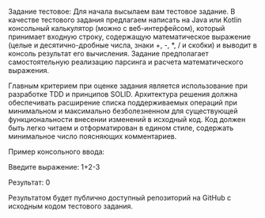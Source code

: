 Задание тестовое: Для начала высылаем вам тестовое задание.
В качестве тестового задания предлагаем написать на Java или Kotlin консольный калькулятор 
(можно с веб-интерфейсом), который принимает входную строку, содержащую математическое выражение 
(целые и десятично-дробные числа, знаки +, -, *, / и скобки) и выводит в консоль результат его вычисления. 
Задание предполагает самостоятельную реализацию парсинга и расчета математического выражения.

 
Главным критерием при оценке задания является использование при разработке TDD и принципов SOLID. 
Архитектура решения должна обеспечивать расширение списка поддерживаемых операций при минимальном и 
максимально безболезненном для существующей функциональности внесении изменений в исходный код. 
Код должен быть легко читаем и отформатирован в едином стиле, содержать минимальное число поясняющих комментариев.


 
Пример консольного ввода:

Введите выражение: 1+2-3

Результат: 0

 
Результатом будет публично доступный репозиторий на GitHub с исходным кодом тестового задания.
